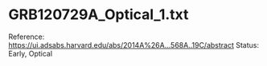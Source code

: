 # GRB120729A_Optical_1.txt

Reference: https://ui.adsabs.harvard.edu/abs/2014A%26A...568A..19C/abstract
Status: Early, Optical